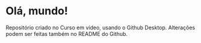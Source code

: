 # Olá, mundo!
 Repositório criado no Curso em vídeo,
 usando o Github Desktop.
Alterações podem ser feitas também no README do Github.
